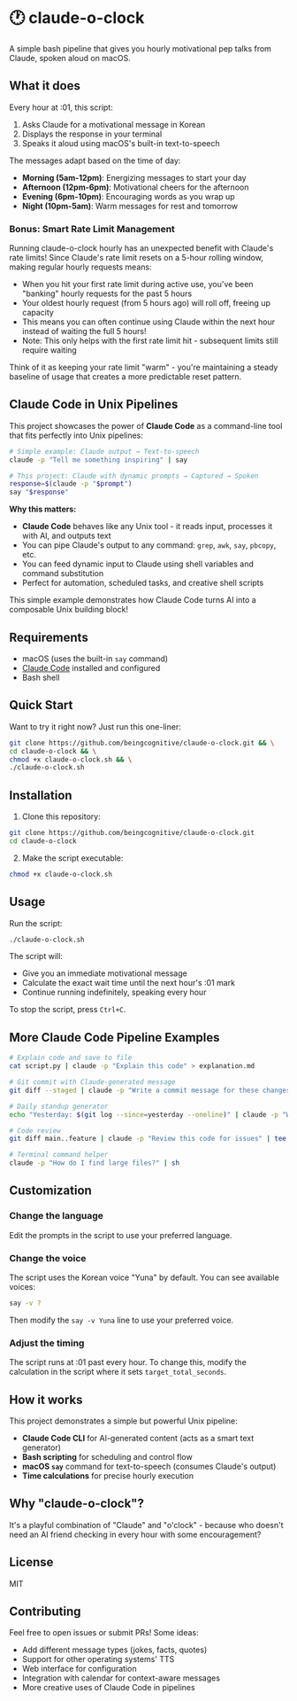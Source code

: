 # 🕐 claude-o-clock

A simple bash pipeline that gives you hourly motivational pep talks from Claude, spoken aloud on macOS.

## What it does

Every hour at :01, this script:
1. Asks Claude for a motivational message in Korean
2. Displays the response in your terminal
3. Speaks it aloud using macOS's built-in text-to-speech

The messages adapt based on the time of day:
- **Morning (5am-12pm)**: Energizing messages to start your day
- **Afternoon (12pm-6pm)**: Motivational cheers for the afternoon
- **Evening (6pm-10pm)**: Encouraging words as you wrap up
- **Night (10pm-5am)**: Warm messages for rest and tomorrow

### Bonus: Smart Rate Limit Management

Running claude-o-clock hourly has an unexpected benefit with Claude's rate limits! Since Claude's rate limit resets on a 5-hour rolling window, making regular hourly requests means:

- When you hit your first rate limit during active use, you've been "banking" hourly requests for the past 5 hours
- Your oldest hourly request (from 5 hours ago) will roll off, freeing up capacity
- This means you can often continue using Claude within the next hour instead of waiting the full 5 hours!
- Note: This only helps with the first rate limit hit - subsequent limits still require waiting

Think of it as keeping your rate limit "warm" - you're maintaining a steady baseline of usage that creates a more predictable reset pattern.

## Claude Code in Unix Pipelines

This project showcases the power of **Claude Code** as a command-line tool that fits perfectly into Unix pipelines:

```bash
# Simple example: Claude output → Text-to-speech
claude -p "Tell me something inspiring" | say

# This project: Claude with dynamic prompts → Captured → Spoken
response=$(claude -p "$prompt")
say "$response"
```

**Why this matters:**
- **Claude Code** behaves like any Unix tool - it reads input, processes it with AI, and outputs text
- You can pipe Claude's output to any command: `grep`, `awk`, `say`, `pbcopy`, etc.
- You can feed dynamic input to Claude using shell variables and command substitution
- Perfect for automation, scheduled tasks, and creative shell scripts

This simple example demonstrates how Claude Code turns AI into a composable Unix building block!

## Requirements

- macOS (uses the built-in `say` command)
- [Claude Code](https://github.com/anthropics/claude-code) installed and configured
- Bash shell

## Quick Start

Want to try it right now? Just run this one-liner:

```bash
git clone https://github.com/beingcognitive/claude-o-clock.git && \
cd claude-o-clock && \
chmod +x claude-o-clock.sh && \
./claude-o-clock.sh
```

## Installation

1. Clone this repository:
```bash
git clone https://github.com/beingcognitive/claude-o-clock.git
cd claude-o-clock
```

2. Make the script executable:
```bash
chmod +x claude-o-clock.sh
```

## Usage

Run the script:
```bash
./claude-o-clock.sh
```

The script will:
- Give you an immediate motivational message
- Calculate the exact wait time until the next hour's :01 mark
- Continue running indefinitely, speaking every hour

To stop the script, press `Ctrl+C`.

## More Claude Code Pipeline Examples

```bash
# Explain code and save to file
cat script.py | claude -p "Explain this code" > explanation.md

# Git commit with Claude-generated message
git diff --staged | claude -p "Write a commit message for these changes" | git commit -F -

# Daily standup generator
echo "Yesterday: $(git log --since=yesterday --oneline)" | claude -p "Write my standup update"

# Code review
git diff main..feature | claude -p "Review this code for issues" | tee review.md

# Terminal command helper
claude -p "How do I find large files?" | sh
```

## Customization

### Change the language
Edit the prompts in the script to use your preferred language.

### Change the voice
The script uses the Korean voice "Yuna" by default. You can see available voices:
```bash
say -v ?
```

Then modify the `say -v Yuna` line to use your preferred voice.

### Adjust the timing
The script runs at :01 past every hour. To change this, modify the calculation in the script where it sets `target_total_seconds`.

## How it works

This project demonstrates a simple but powerful Unix pipeline:
- **Claude Code CLI** for AI-generated content (acts as a smart text generator)
- **Bash scripting** for scheduling and control flow
- **macOS `say`** command for text-to-speech (consumes Claude's output)
- **Time calculations** for precise hourly execution

## Why "claude-o-clock"?

It's a playful combination of "Claude" and "o'clock" - because who doesn't need an AI friend checking in every hour with some encouragement?

## License

MIT

## Contributing

Feel free to open issues or submit PRs! Some ideas:
- Add different message types (jokes, facts, quotes)
- Support for other operating systems' TTS
- Web interface for configuration
- Integration with calendar for context-aware messages
- More creative uses of Claude Code in pipelines
